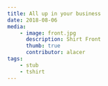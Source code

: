 ```yaml
---
title: All up in your business
date: 2018-08-06
media:
    - image: front.jpg
      description: Shirt Front
      thumb: true
      contributor: alacer
tags:
    - stub
    - tshirt
---
```

